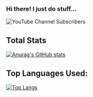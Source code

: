 ### Hi there! I just do stuff...
![YouTube Channel Subscribers](https://img.shields.io/youtube/channel/subscribers/UCO6KclLxz86Ba-7Z7PwH7zQ?color=%23ff1100&label=YouTube%20Subs&logo=YouTube&style=for-the-badge)
## Total Stats
[![Anurag's GitHub stats](https://github-readme-stats.vercel.app/api?username=AbeTGT)](https://github.com/anuraghazra/github-readme-stats)
## Top Languages Used:
[![Top Langs](https://github-readme-stats.vercel.app/api/top-langs/?username=AbeTGT&layout=compact)](https://github.com/anuraghazra/github-readme-stats)

<!--
**AbeTGT/AbeTGT** is a ✨ _special_ ✨ repository because its `README.md` (this file) appears on your GitHub profile.

Here are some ideas to get you started:

- 🔭 I’m currently working on ...
- 🌱 I’m currently learning ...
- 👯 I’m looking to collaborate on ...
- 🤔 I’m looking for help with ...
- 💬 Ask me about ...
- 📫 How to reach me: ...
- 😄 Pronouns: ...
- ⚡ Fun fact: ...
-->
